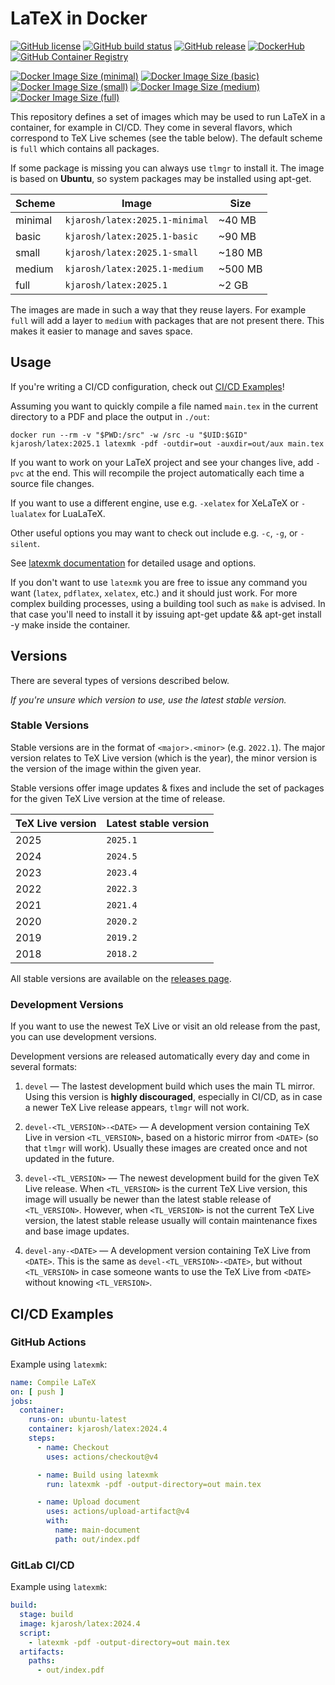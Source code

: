# LaTeX in Docker

[![GitHub license](https://img.shields.io/github/license/kjarosh/latex-docker)](https://github.com/kjarosh/latex-docker/blob/main/LICENSE)
[![GitHub build status](https://img.shields.io/github/actions/workflow/status/kjarosh/latex-docker/docker.yaml?branch=main)](https://github.com/kjarosh/latex-docker/actions)
[![GitHub release](https://img.shields.io/github/v/release/kjarosh/latex-docker)](https://github.com/kjarosh/latex-docker/releases)
[![DockerHub](https://img.shields.io/badge/docker.io-kjarosh%2Flatex-blue)](https://hub.docker.com/r/kjarosh/latex)
[![GitHub Container Registry](https://img.shields.io/badge/ghcr.io-kjarosh%2Flatex-blue)](https://github.com/users/kjarosh/packages/container/package/latex)

[![Docker Image Size (minimal)](https://img.shields.io/docker/image-size/kjarosh/latex/latest-minimal?label=minimal)](https://hub.docker.com/r/kjarosh/latex)
[![Docker Image Size (basic)](https://img.shields.io/docker/image-size/kjarosh/latex/latest-basic?label=basic)](https://hub.docker.com/r/kjarosh/latex)
[![Docker Image Size (small)](https://img.shields.io/docker/image-size/kjarosh/latex/latest-small?label=small)](https://hub.docker.com/r/kjarosh/latex)
[![Docker Image Size (medium)](https://img.shields.io/docker/image-size/kjarosh/latex/latest-medium?label=medium)](https://hub.docker.com/r/kjarosh/latex)
[![Docker Image Size (full)](https://img.shields.io/docker/image-size/kjarosh/latex/latest-full?label=full)](https://hub.docker.com/r/kjarosh/latex)

This repository defines a set of images which may be used
to run LaTeX in a container, for example in CI/CD.
They come in several flavors, which correspond to TeX Live schemes
(see the table below).
The default scheme is `full` which contains all packages.

If some package is missing you can always use `tlmgr` to install it.
The image is based on **Ubuntu**, so system packages may be installed using apt-get.

| Scheme  | Image                          | Size    |
|---------|--------------------------------|---------|
| minimal | `kjarosh/latex:2025.1-minimal` | ~40 MB  |
| basic   | `kjarosh/latex:2025.1-basic`   | ~90 MB  |
| small   | `kjarosh/latex:2025.1-small`   | ~180 MB |
| medium  | `kjarosh/latex:2025.1-medium`  | ~500 MB |
| full    | `kjarosh/latex:2025.1`         | ~2 GB   |

The images are made in such a way that they reuse layers.
For example `full` will add a layer to `medium` with packages that are
not present there.
This makes it easier to manage and saves space.

## Usage

If you're writing a CI/CD configuration, check out [CI/CD Examples](#cicd-examples)!

Assuming you want to quickly compile a file named `main.tex` in the current
directory to a PDF and place the output in `./out`:

```shell
docker run --rm -v "$PWD:/src" -w /src -u "$UID:$GID" kjarosh/latex:2025.1 latexmk -pdf -outdir=out -auxdir=out/aux main.tex
```

If you want to work on your LaTeX project and see your changes live,
add `-pvc` at the end.
This will recompile the project automatically each time a source file changes.

If you want to use a different engine, use e.g. `-xelatex` for XeLaTeX
or `-lualatex` for LuaLaTeX.

Other useful options you may want to check out include e.g. `-c`, `-g`, or `-silent`.

See [latexmk documentation](https://ctan.gust.org.pl/tex-archive/support/latexmk/latexmk.pdf)
for detailed usage and options.

If you don't want to use `latexmk` you are free to issue any command you want
(`latex`, `pdflatex`, `xelatex`, etc.) and it should just work.
For more complex building processes, using a building tool such as `make` is advised.
In that case you'll need to install it by issuing apt-get update && apt-get install -y make inside the container.

## Versions

There are several types of versions described below.

*If you're unsure which version to use, use the latest stable version.*

### Stable Versions

Stable versions are in the format of `<major>.<minor>` (e.g. `2022.1`).
The major version relates to TeX Live version (which is the year),
the minor version is the version of the image within the given year.

Stable versions offer image updates & fixes and include the
set of packages for the given TeX Live version at the time of release.

| TeX Live version | Latest stable version |
| ---------------- | --------------------- |
| 2025             | `2025.1`              |
| 2024             | `2024.5`              |
| 2023             | `2023.4`              |
| 2022             | `2022.3`              |
| 2021             | `2021.4`              |
| 2020             | `2020.2`              |
| 2019             | `2019.2`              |
| 2018             | `2018.2`              |

All stable versions are available on the [releases page](https://github.com/kjarosh/latex-docker/releases).

### Development Versions

If you want to use the newest TeX Live or visit an old release
from the past, you can use development versions.

Development versions are released automatically
every day and come in several formats:

1. `devel` &mdash; The lastest development build which uses the main TL mirror.
  Using this version is **highly discouraged**, especially in CI/CD,
  as in case a newer TeX Live release appears, `tlmgr` will not work.

2. `devel-<TL_VERSION>-<DATE>` &mdash; A development version containing TeX Live
  in version `<TL_VERSION>`, based on a historic mirror from `<DATE>` (so that `tlmgr` will work).
  Usually these images are created once and not updated in the future.

3. `devel-<TL_VERSION>` &mdash; The newest development build for the given TeX Live release.
  When `<TL_VERSION>` is the current TeX Live version, this image will
  usually be newer than the latest stable release of `<TL_VERSION>`.
  However, when `<TL_VERSION>` is not the current TeX Live version, the latest
  stable release usually will contain maintenance fixes and base image updates.

4. `devel-any-<DATE>` &mdash; A development version containing TeX Live from `<DATE>`.
  This is the same as `devel-<TL_VERSION>-<DATE>`, but without `<TL_VERSION>` in case
  someone wants to use the TeX Live from `<DATE>` without knowing `<TL_VERSION>`.

## CI/CD Examples

### GitHub Actions

Example using `latexmk`:

```yaml
name: Compile LaTeX
on: [ push ]
jobs:
  container:
    runs-on: ubuntu-latest
    container: kjarosh/latex:2024.4
    steps:
      - name: Checkout
        uses: actions/checkout@v4

      - name: Build using latexmk
        run: latexmk -pdf -output-directory=out main.tex

      - name: Upload document
        uses: actions/upload-artifact@v4
        with:
          name: main-document
          path: out/index.pdf
```

### GitLab CI/CD

Example using `latexmk`:

```yaml
build:
  stage: build
  image: kjarosh/latex:2024.4
  script:
    - latexmk -pdf -output-directory=out main.tex
  artifacts:
    paths:
      - out/index.pdf
```
